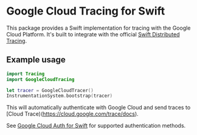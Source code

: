 # Google Cloud Tracing for Swift

This package provides a Swift implementation for tracing with the Google Cloud Platform. It's built to integrate with the official [Swift Distributed Tracing](https://github.com/apple/swift-distributed-tracing).

## Example usage

```swift
import Tracing
import GoogleCloudTracing

let tracer = GoogleCloudTracer()
InstrumentationSystem.bootstrap(tracer)
```

This will automatically authenticate with Google Cloud and send traces to [Cloud Trace)(https://cloud.google.com/trace/docs).

See [Google Cloud Auth for Swift](https://github.com/rosecoder/google-cloud-auth-swift) for supported authentication methods.

